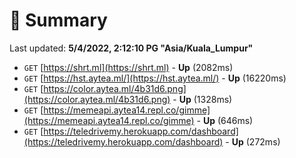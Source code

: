 # 📖 Summary
Last updated: **5/4/2022, 2:12:10 PG "Asia/Kuala_Lumpur"**

- `GET` [https://shrt.ml](https://shrt.ml) - **Up** (2082ms)
- `GET` [https://hst.aytea.ml/](https://hst.aytea.ml/) - **Up** (16220ms)
- `GET` [https://color.aytea.ml/4b31d6.png](https://color.aytea.ml/4b31d6.png) - **Up** (1328ms)
- `GET` [https://memeapi.aytea14.repl.co/gimme](https://memeapi.aytea14.repl.co/gimme) - **Up** (646ms)
- `GET` [https://teledrivemy.herokuapp.com/dashboard](https://teledrivemy.herokuapp.com/dashboard) - **Up** (272ms)

